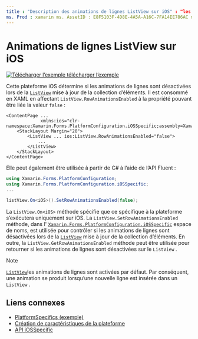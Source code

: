 ```yaml
---
title : "Description des animations de lignes ListView sur iOS" : "les spécificités de la plateforme vous permettent d’utiliser des fonctionnalités uniquement disponibles sur une plateforme spécifique, sans implémenter de convertisseurs ou d’effets personnalisés. Cet article explique comment utiliser le spécifique à la plateforme iOS qui contrôle si les animations de lignes sont désactivées lors de la mise à jour de la collection d’éléments ListView.
ms. Prod : xamarin ms. AssetID : E8F5103F-4D8E-4A5A-A16C-7FA14EE786AC ms. Technology : xamarin-Forms Author : davidbritch ms. Author : dabritch ms. Date : 02/21/2019 No-Loc : [ Xamarin.Forms , Xamarin.Essentials ]
---
```


# <a name="listview-row-animations-on-ios"></a>Animations de lignes ListView sur iOS

[![Télécharger ](~/media/shared/download.png) l’exemple télécharger l’exemple](https://docs.microsoft.com/samples/xamarin/xamarin-forms-samples/userinterface-platformspecifics)

Cette plateforme iOS détermine si les animations de lignes sont désactivées lors de la [`ListView`](xref:Xamarin.Forms.ListView) mise à jour de la collection d’éléments. Il est consommé en XAML en affectant `ListView.RowAnimationsEnabled` à la propriété pouvant être liée la valeur `false` :

```xaml
<ContentPage ...
             xmlns:ios="clr-namespace:Xamarin.Forms.PlatformConfiguration.iOSSpecific;assembly=Xamarin.Forms.Core">
    <StackLayout Margin="20">
        <ListView ... ios:ListView.RowAnimationsEnabled="false">
            ...
        </ListView>
    </StackLayout>
</ContentPage>
```

Elle peut également être utilisée à partir de C# à l’aide de l’API Fluent :

```csharp
using Xamarin.Forms.PlatformConfiguration;
using Xamarin.Forms.PlatformConfiguration.iOSSpecific;
...

listView.On<iOS>().SetRowAnimationsEnabled(false);
```

La `ListView.On<iOS>` méthode spécifie que ce spécifique à la plateforme s’exécutera uniquement sur iOS. La `ListView.SetRowAnimationsEnabled` méthode, dans l' [`Xamarin.Forms.PlatformConfiguration.iOSSpecific`](xref:Xamarin.Forms.PlatformConfiguration.iOSSpecific) espace de noms, est utilisée pour contrôler si les animations de lignes sont désactivées lors de la [`ListView`](xref:Xamarin.Forms.ListView) mise à jour de la collection d’éléments. En outre, la `ListView.GetRowAnimationsEnabled` méthode peut être utilisée pour retourner si les animations de lignes sont désactivées sur le `ListView` .

> [!NOTE]
> [`ListView`](xref:Xamarin.Forms.ListView)les animations de lignes sont activées par défaut. Par conséquent, une animation se produit lorsqu’une nouvelle ligne est insérée dans un `ListView` .

## <a name="related-links"></a>Liens connexes

- [PlatformSpecifics (exemple)](https://docs.microsoft.com/samples/xamarin/xamarin-forms-samples/userinterface-platformspecifics)
- [Création de caractéristiques de la plateforme](~/xamarin-forms/platform/platform-specifics/index.md#creating-platform-specifics)
- [API iOSSpecific](xref:Xamarin.Forms.PlatformConfiguration.iOSSpecific)
